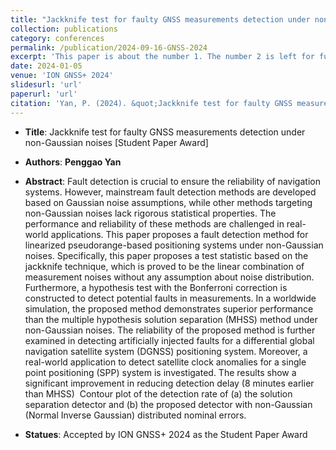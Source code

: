 ```yaml
---
title: "Jackknife test for faulty GNSS measurements detection under non-Gaussian noises"
collection: publications
category: conferences
permalink: /publication/2024-09-16-GNSS-2024
excerpt: 'This paper is about the number 1. The number 2 is left for future work.'
date: 2024-01-05
venue: 'ION GNSS+ 2024'
slidesurl: 'url'
paperurl: 'url'
citation: 'Yan, P. (2024). &quot;Jackknife test for faulty GNSS measurements detection under non-Gaussian noises&quot;. In <i>ION GNSS+ 2024</i>.'
---
```


- **Title**: Jackknife test for faulty GNSS measurements detection under non-Gaussian noises [Student Paper Award]
- **Authors**: **Penggao Yan**
- **Abstract**: Fault detection is crucial to ensure the reliability of navigation systems. However, mainstream fault detection methods are developed based on Gaussian noise assumptions, while other methods targeting non-Gaussian noises lack rigorous statistical properties. The performance and reliability of these methods are challenged in real-world applications. This paper proposes a fault detection method for linearized pseudorange-based positioning systems under non-Gaussian noises. Specifically, this paper proposes a test statistic based on the jackknife technique, which is proved to be the linear combination of measurement noises without any assumption about noise distribution. Furthermore, a hypothesis test with the Bonferroni correction is constructed to detect potential faults in measurements. In a worldwide simulation, the proposed method demonstrates superior performance than the multiple hypothesis solution separation (MHSS) method under non-Gaussian noises. The reliability of the proposed method is further examined in detecting artificially injected faults for a differential global navigation satellite system (DGNSS) positioning system. Moreover, a real-world application to detect satellite clock anomalies for a single point positioning (SPP) system is investigated. The results show a significant improvement in reducing detection delay (8 minutes earlier than MHSS)
<span class="image fit"><img src="{{ 'assets/images/SS_JK_compare.jpg' | relative_url }}" alt="" /></span>
Contour plot of the detection rate of (a) the solution separation detector and (b) the proposed detector with non-Gaussian (Normal Inverse Gaussian) distributed nominal errors.

- **Statues**: Accepted by ION GNSS+ 2024 as the Student Paper Award